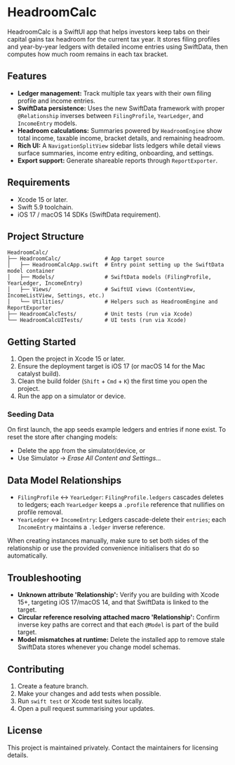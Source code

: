 # HeadroomCalc

HeadroomCalc is a SwiftUI app that helps investors keep tabs on their capital gains tax headroom for the current tax year. It stores filing profiles and year-by-year ledgers with detailed income entries using SwiftData, then computes how much room remains in each tax bracket.

## Features
- **Ledger management:** Track multiple tax years with their own filing profile and income entries.
- **SwiftData persistence:** Uses the new SwiftData framework with proper `@Relationship` inverses between `FilingProfile`, `YearLedger`, and `IncomeEntry` models.
- **Headroom calculations:** Summaries powered by `HeadroomEngine` show total income, taxable income, bracket details, and remaining headroom.
- **Rich UI:** A `NavigationSplitView` sidebar lists ledgers while detail views surface summaries, income entry editing, onboarding, and settings.
- **Export support:** Generate shareable reports through `ReportExporter`.

## Requirements
- Xcode 15 or later.
- Swift 5.9 toolchain.
- iOS 17 / macOS 14 SDKs (SwiftData requirement).

## Project Structure
```
HeadroomCalc/
├── HeadroomCalc/              # App target source
│   ├── HeadroomCalcApp.swift  # Entry point setting up the SwiftData model container
│   ├── Models/                # SwiftData models (FilingProfile, YearLedger, IncomeEntry)
│   ├── Views/                 # SwiftUI views (ContentView, IncomeListView, Settings, etc.)
│   └── Utilities/             # Helpers such as HeadroomEngine and ReportExporter
├── HeadroomCalcTests/         # Unit tests (run via Xcode)
└── HeadroomCalcUITests/       # UI tests (run via Xcode)
```

## Getting Started
1. Open the project in Xcode 15 or later.
2. Ensure the deployment target is iOS 17 (or macOS 14 for the Mac catalyst build).
3. Clean the build folder (`Shift` + `Cmd` + `K`) the first time you open the project.
4. Run the app on a simulator or device.

### Seeding Data
On first launch, the app seeds example ledgers and entries if none exist. To reset the store after changing models:
- Delete the app from the simulator/device, or
- Use Simulator → *Erase All Content and Settings...*

## Data Model Relationships
- `FilingProfile` ↔ `YearLedger`: `FilingProfile.ledgers` cascades deletes to ledgers; each `YearLedger` keeps a `.profile` reference that nullifies on profile removal.
- `YearLedger` ↔ `IncomeEntry`: Ledgers cascade-delete their `entries`; each `IncomeEntry` maintains a `.ledger` inverse reference.

When creating instances manually, make sure to set both sides of the relationship or use the provided convenience initialisers that do so automatically.

## Troubleshooting
- **Unknown attribute 'Relationship':** Verify you are building with Xcode 15+, targeting iOS 17/macOS 14, and that SwiftData is linked to the target.
- **Circular reference resolving attached macro 'Relationship':** Confirm inverse key paths are correct and that each `@Model` is part of the build target.
- **Model mismatches at runtime:** Delete the installed app to remove stale SwiftData stores whenever you change model schemas.

## Contributing
1. Create a feature branch.
2. Make your changes and add tests when possible.
3. Run `swift test` or Xcode test suites locally.
4. Open a pull request summarising your updates.

## License
This project is maintained privately. Contact the maintainers for licensing details.
